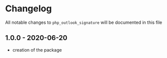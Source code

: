 # Changelog

All notable changes to `php_outlook_signature` will be documented in this file

## 1.0.0 - 2020-06-20

- creation of the package
